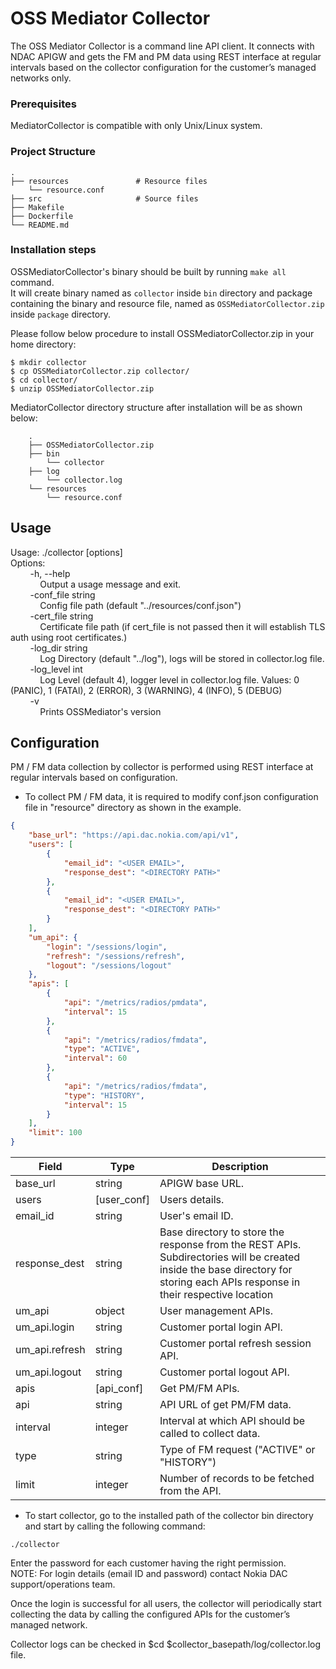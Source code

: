 # OSS Mediator Collector

The OSS Mediator Collector is a command line API client. It connects with NDAC APIGW and gets the FM and PM data using REST interface at regular intervals based on the collector configuration for the customer’s managed networks only.

### Prerequisites

MediatorCollector is compatible with only Unix/Linux system.

### Project Structure

    .  
    ├── resources               # Resource files  
        └── resource.conf  
    ├── src                     # Source files  
    ├── Makefile  
    ├── Dockerfile  
    └── README.md  

### Installation steps

OSSMediatorCollector's binary should be built by running `make all` command.  
It will create binary named as `collector` inside `bin` directory and package containing the binary and resource file, named as `OSSMediatorCollector.zip` inside `package` directory.  
  
Please follow below procedure to install OSSMediatorCollector.zip in your home directory:

````
$ mkdir collector
$ cp OSSMediatorCollector.zip collector/
$ cd collector/
$ unzip OSSMediatorCollector.zip
````

MediatorCollector directory structure after installation will be as shown below:

````
    .
    ├── OSSMediatorCollector.zip
    ├── bin
        └── collector
    ├── log
        └── collector.log
    └── resources
        └── resource.conf
````

## Usage

Usage: ./collector [options]  
Options:  
&nbsp;&nbsp;&nbsp;&nbsp;&nbsp;&nbsp;&nbsp;&nbsp;-h, --help  
&nbsp;&nbsp;&nbsp;&nbsp;&nbsp;&nbsp;&nbsp;&nbsp;&nbsp;&nbsp;&nbsp;&nbsp;Output a usage message and exit.  
&nbsp;&nbsp;&nbsp;&nbsp;&nbsp;&nbsp;&nbsp;&nbsp;-conf_file string  
&nbsp;&nbsp;&nbsp;&nbsp;&nbsp;&nbsp;&nbsp;&nbsp;&nbsp;&nbsp;&nbsp;&nbsp;Config file path (default "../resources/conf.json")  
&nbsp;&nbsp;&nbsp;&nbsp;&nbsp;&nbsp;&nbsp;&nbsp;-cert_file string  
&nbsp;&nbsp;&nbsp;&nbsp;&nbsp;&nbsp;&nbsp;&nbsp;&nbsp;&nbsp;&nbsp;&nbsp;Certificate file path (if cert_file is not passed then it will establish TLS auth using root certificates.)  
&nbsp;&nbsp;&nbsp;&nbsp;&nbsp;&nbsp;&nbsp;&nbsp;-log_dir string  
&nbsp;&nbsp;&nbsp;&nbsp;&nbsp;&nbsp;&nbsp;&nbsp;&nbsp;&nbsp;&nbsp;&nbsp;Log Directory (default "../log"), logs will be stored in collector.log file.  
&nbsp;&nbsp;&nbsp;&nbsp;&nbsp;&nbsp;&nbsp;&nbsp;-log_level int  
&nbsp;&nbsp;&nbsp;&nbsp;&nbsp;&nbsp;&nbsp;&nbsp;&nbsp;&nbsp;&nbsp;&nbsp;Log Level (default 4), logger level in collector.log file. Values: 0 (PANIC), 1 (FATAl), 2 (ERROR), 3 (WARNING), 4 (INFO), 5 (DEBUG)  
&nbsp;&nbsp;&nbsp;&nbsp;&nbsp;&nbsp;&nbsp;&nbsp;-v  
&nbsp;&nbsp;&nbsp;&nbsp;&nbsp;&nbsp;&nbsp;&nbsp;&nbsp;&nbsp;&nbsp;&nbsp;Prints OSSMediator's version  

## Configuration

PM / FM data collection by collector is performed using REST interface at regular intervals based on configuration.  

* To collect PM / FM data, it is required to modify conf.json configuration file in "resource" directory as shown in the example.

````json
{
    "base_url": "https://api.dac.nokia.com/api/v1",
    "users": [
        {
            "email_id": "<USER EMAIL>",
            "response_dest": "<DIRECTORY PATH>"
        },
        {
            "email_id": "<USER EMAIL>",
            "response_dest": "<DIRECTORY PATH>"
        }
    ],
    "um_api": {
        "login": "/sessions/login",
        "refresh": "/sessions/refresh",
        "logout": "/sessions/logout"
    },
    "apis": [
        {
            "api": "/metrics/radios/pmdata",
            "interval": 15
        },
        {
            "api": "/metrics/radios/fmdata",
            "type": "ACTIVE",
            "interval": 60
        },
        {
            "api": "/metrics/radios/fmdata",
            "type": "HISTORY",
            "interval": 15
        }
    ],
    "limit": 100
}
````

| Field          | Type        | Description                                                                                                                                                                   |
|----------------|-------------|-------------------------------------------------------------------------------------------------------------------------------------------------------------------------------|
| base_url       | string      | APIGW base URL.                                                                                                                                                               |
| users          | [user_conf] | Users details.                                                                                                                                                                |
| email_id       | string      | User's email ID.                                                                                                                                                              |
| response_dest  | string      | Base directory to store the response from the REST APIs. Subdirectories will be created inside the base directory for storing each APIs response in their respective location |
| um_api         | object      | User management APIs.                                                                                                                                                         |
| um_api.login   | string      | Customer portal login API.                                                                                                                                                    |
| um_api.refresh | string      | Customer portal refresh session API.                                                                                                                                          |
| um_api.logout  | string      | Customer portal logout API.                                                                                                                                                   |
| apis           | [api_conf]  | Get PM/FM APIs.                                                                                                                                                               |
| api            | string      | API URL of get PM/FM data.                                                                                                                                                    |
| interval       | integer     | Interval at which API should be called to collect data.                                                                                                                       |
| type           | string      | Type of FM request ("ACTIVE" or "HISTORY")                                                                                                                                    |
| limit          | integer     | Number of records to be fetched from the API.

* To start collector, go to the installed path of the collector bin directory and start by calling the following command:

````
./collector
````

Enter the password for each customer having the right permission.  
NOTE: For login details (email ID and password) contact Nokia DAC support/operations team.  

Once the login is successful for all users, the collector will periodically start collecting the data by calling the configured APIs for the customer’s managed network.

Collector logs can be checked in $cd $collector_basepath/log/collector.log file.
